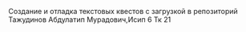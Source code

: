 Создание и отладка текстовых квестов с загрузкой в репозиторий
Тажудинов Абдулатип Мурадович,Исип 6
Тк 21
